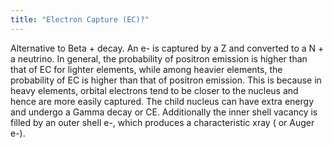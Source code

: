 ```yaml
---
title: "Electron Capture (EC)?"
---
```

Alternative to Beta + decay. An e- is captured by a Z and converted to a N + a neutrino. In general, the probability of positron emission is higher than that of EC for lighter elements, while among heavier elements, the probability of EC is higher than that of positron emission. This is because in heavy elements, orbital electrons tend to be closer to the nucleus and hence are more easily captured. The child nucleus can have extra energy and undergo a Gamma decay or CE. Additionally the inner shell vacancy is filled by an outer shell e-, which produces a characteristic xray ( or Auger e-).

